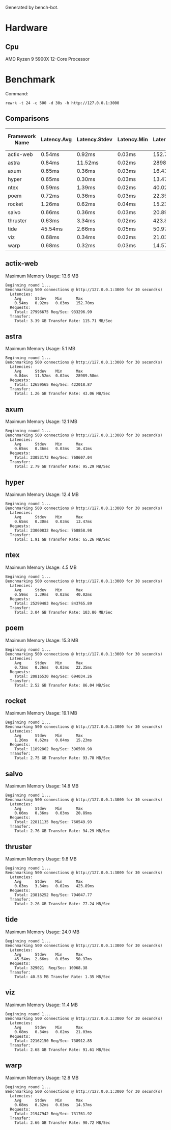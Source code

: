 Generated by bench-bot.

# Hardware

## Cpu

AMD Ryzen 9 5900X 12-Core Processor

# Benchmark

Command:

```
rewrk -t 24 -c 500 -d 30s -h http://127.0.0.1:3000
```

## Comparisons

| Framework Name | Latency.Avg | Latency.Stdev | Latency.Min | Latency.Max | Request.Total | Request.Req/Sec | Transfer.Total | Transfer.Rate | Max. Memory Usage |
|---|---|---|---|---|---|---|---|---|---|
|actix-web|0.54ms|0.92ms|0.03ms|152.70ms|27996675|933296.99|3.39GB|115.71MB/Sec|13.6MB|
|astra|0.84ms|11.52ms|0.02ms|28989.58ms|12659565|422018.87|1.26GB|43.06MB/Sec|5.1MB|
|axum|0.65ms|0.36ms|0.03ms|16.41ms|23053173|768607.04|2.79GB|95.29MB/Sec|12.1MB|
|hyper|0.65ms|0.30ms|0.03ms|13.47ms|23060832|768858.98|1.91GB|65.26MB/Sec|12.4MB|
|ntex|0.59ms|1.39ms|0.02ms|40.02ms|25299483|843765.89|3.04GB|103.80MB/Sec|4.5MB|
|poem|0.72ms|0.36ms|0.03ms|22.35ms|20816530|694034.26|2.52GB|86.04MB/Sec|15.3MB|
|rocket|1.26ms|0.62ms|0.04ms|15.23ms|11892802|396500.98|2.75GB|93.78MB/Sec|19.1MB|
|salvo|0.66ms|0.36ms|0.03ms|20.89ms|22811135|760549.93|2.76GB|94.29MB/Sec|14.8MB|
|thruster|0.63ms|3.34ms|0.02ms|423.89ms|23816252|794047.77|2.26GB|77.24MB/Sec|9.8MB|
|tide|45.54ms|2.66ms|0.05ms|50.97ms|329021|10968.38|40.53MB|1.35MB/Sec|24.0MB|
|viz|0.68ms|0.34ms|0.02ms|21.03ms|22162150|738912.85|2.68GB|91.61MB/Sec|11.4MB|
|warp|0.68ms|0.32ms|0.03ms|14.57ms|21947942|731761.92|2.66GB|90.72MB/Sec|12.8MB|

## actix-web

Maximum Memory Usage: 13.6 MB

```
Beginning round 1...
Benchmarking 500 connections @ http://127.0.0.1:3000 for 30 second(s)
  Latencies:
    Avg      Stdev    Min      Max      
    0.54ms   0.92ms   0.03ms   152.70ms  
  Requests:
    Total: 27996675 Req/Sec: 933296.99
  Transfer:
    Total: 3.39 GB Transfer Rate: 115.71 MB/Sec
```

## astra

Maximum Memory Usage: 5.1 MB

```
Beginning round 1...
Benchmarking 500 connections @ http://127.0.0.1:3000 for 30 second(s)
  Latencies:
    Avg      Stdev    Min      Max      
    0.84ms   11.52ms  0.02ms   28989.58ms  
  Requests:
    Total: 12659565 Req/Sec: 422018.87
  Transfer:
    Total: 1.26 GB Transfer Rate: 43.06 MB/Sec
```

## axum

Maximum Memory Usage: 12.1 MB

```
Beginning round 1...
Benchmarking 500 connections @ http://127.0.0.1:3000 for 30 second(s)
  Latencies:
    Avg      Stdev    Min      Max      
    0.65ms   0.36ms   0.03ms   16.41ms  
  Requests:
    Total: 23053173 Req/Sec: 768607.04
  Transfer:
    Total: 2.79 GB Transfer Rate: 95.29 MB/Sec
```

## hyper

Maximum Memory Usage: 12.4 MB

```
Beginning round 1...
Benchmarking 500 connections @ http://127.0.0.1:3000 for 30 second(s)
  Latencies:
    Avg      Stdev    Min      Max      
    0.65ms   0.30ms   0.03ms   13.47ms  
  Requests:
    Total: 23060832 Req/Sec: 768858.98
  Transfer:
    Total: 1.91 GB Transfer Rate: 65.26 MB/Sec
```

## ntex

Maximum Memory Usage: 4.5 MB

```
Beginning round 1...
Benchmarking 500 connections @ http://127.0.0.1:3000 for 30 second(s)
  Latencies:
    Avg      Stdev    Min      Max      
    0.59ms   1.39ms   0.02ms   40.02ms  
  Requests:
    Total: 25299483 Req/Sec: 843765.89
  Transfer:
    Total: 3.04 GB Transfer Rate: 103.80 MB/Sec
```

## poem

Maximum Memory Usage: 15.3 MB

```
Beginning round 1...
Benchmarking 500 connections @ http://127.0.0.1:3000 for 30 second(s)
  Latencies:
    Avg      Stdev    Min      Max      
    0.72ms   0.36ms   0.03ms   22.35ms  
  Requests:
    Total: 20816530 Req/Sec: 694034.26
  Transfer:
    Total: 2.52 GB Transfer Rate: 86.04 MB/Sec
```

## rocket

Maximum Memory Usage: 19.1 MB

```
Beginning round 1...
Benchmarking 500 connections @ http://127.0.0.1:3000 for 30 second(s)
  Latencies:
    Avg      Stdev    Min      Max      
    1.26ms   0.62ms   0.04ms   15.23ms  
  Requests:
    Total: 11892802 Req/Sec: 396500.98
  Transfer:
    Total: 2.75 GB Transfer Rate: 93.78 MB/Sec
```

## salvo

Maximum Memory Usage: 14.8 MB

```
Beginning round 1...
Benchmarking 500 connections @ http://127.0.0.1:3000 for 30 second(s)
  Latencies:
    Avg      Stdev    Min      Max      
    0.66ms   0.36ms   0.03ms   20.89ms  
  Requests:
    Total: 22811135 Req/Sec: 760549.93
  Transfer:
    Total: 2.76 GB Transfer Rate: 94.29 MB/Sec
```

## thruster

Maximum Memory Usage: 9.8 MB

```
Beginning round 1...
Benchmarking 500 connections @ http://127.0.0.1:3000 for 30 second(s)
  Latencies:
    Avg      Stdev    Min      Max      
    0.63ms   3.34ms   0.02ms   423.89ms  
  Requests:
    Total: 23816252 Req/Sec: 794047.77
  Transfer:
    Total: 2.26 GB Transfer Rate: 77.24 MB/Sec
```

## tide

Maximum Memory Usage: 24.0 MB

```
Beginning round 1...
Benchmarking 500 connections @ http://127.0.0.1:3000 for 30 second(s)
  Latencies:
    Avg      Stdev    Min      Max      
    45.54ms  2.66ms   0.05ms   50.97ms  
  Requests:
    Total: 329021  Req/Sec: 10968.38
  Transfer:
    Total: 40.53 MB Transfer Rate: 1.35 MB/Sec
```

## viz

Maximum Memory Usage: 11.4 MB

```
Beginning round 1...
Benchmarking 500 connections @ http://127.0.0.1:3000 for 30 second(s)
  Latencies:
    Avg      Stdev    Min      Max      
    0.68ms   0.34ms   0.02ms   21.03ms  
  Requests:
    Total: 22162150 Req/Sec: 738912.85
  Transfer:
    Total: 2.68 GB Transfer Rate: 91.61 MB/Sec
```

## warp

Maximum Memory Usage: 12.8 MB

```
Beginning round 1...
Benchmarking 500 connections @ http://127.0.0.1:3000 for 30 second(s)
  Latencies:
    Avg      Stdev    Min      Max      
    0.68ms   0.32ms   0.03ms   14.57ms  
  Requests:
    Total: 21947942 Req/Sec: 731761.92
  Transfer:
    Total: 2.66 GB Transfer Rate: 90.72 MB/Sec
```
